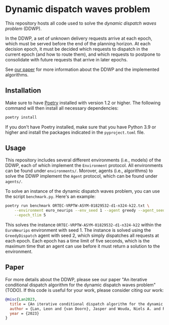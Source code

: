 # Dynamic dispatch waves problem

This repository hosts all code used to solve the *dynamic dispatch waves problem* (DDWP). 

In the DDWP, a set of unknown delivery requests arrive at each epoch, which must be served before the end of the planning horizon. 
At each decision epoch, it must be decided which requests to dispatch in the current epoch (and how to route them), and which requests to postpone to consolidate with future requests that arrive in later epochs.

See [our paper](#paper) for more information about the DDWP and the implemented algorithms.


## Installation
Make sure to have [Poetry](https://python-poetry.org/) installed with version 1.2 or higher. 
The following command will then install all necessary dependencies:

```bash
poetry install
```


If you don't have Poetry installed, make sure that you have Python 3.9 or higher and install the packages indicated in the `pyproject.toml` file. 

## Usage

This repository includes several different environments (i.e., models) of the DDWP, each of which implement the `Environment` protocol. 
All environments can be found under `environments/`.
Morover, agents (i.e., algorithms) to solve the DDWP implement the `Agent` protocol, which can be found under `agents/`.

To solve an instance of the dynamic dispatch waves problem, you can use the script `benchmark.py`. Here's an example:

``` bash
poetry run benchmark ORTEC-VRPTW-ASYM-01829532-d1-n324-k22.txt \
    --environment euro_neurips --env_seed 1 --agent greedy --agent_seed 2 \
    --epoch_tlim 5
```

This solves the instance `ORTEC-VRPTW-ASYM-01829532-d1-n324-k22` within the `EuroNeurips` environment with seed 1. 
The instance is solved using the `GreedyDispatch` agent with seed 2, which simply dispatches all requests at each epoch.
Each epoch has a time limit of five seconds, which is the maximum time that an agent can use before it must return a solution to the environment.

## Paper

For more details about the DDWP, please see our paper "An iterative conditional dispatch algorithm for the dynamic dispatch waves problem" (TODO). If this code is useful for your work, please consider citing our work:

``` bibtex
@misc{Lan2023,
  title = {An iterative conditional dispatch algorithm for the dynamic dispatch waves problem},
  author = {Lan, Leon and {van Doorn}, Jasper and Wouda, Niels A. and Rijal, Arpan and Bhulai, Sandjai},
  year = {2023}
}
```
